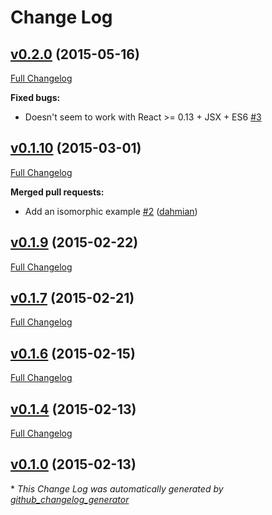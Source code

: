 # Change Log

## [v0.2.0](https://github.com/yeojz/metalsmith-react-templates/tree/v0.2.0) (2015-05-16)

[Full Changelog](https://github.com/yeojz/metalsmith-react-templates/compare/v0.1.10...v0.2.0)

**Fixed bugs:**

- Doesn't seem to work with React \>= 0.13 + JSX + ES6 [\#3](https://github.com/yeojz/metalsmith-react-templates/issues/3)

## [v0.1.10](https://github.com/yeojz/metalsmith-react-templates/tree/v0.1.10) (2015-03-01)

[Full Changelog](https://github.com/yeojz/metalsmith-react-templates/compare/v0.1.9...v0.1.10)

**Merged pull requests:**

- Add an isomorphic example [\#2](https://github.com/yeojz/metalsmith-react-templates/pull/2) ([dahmian](https://github.com/dahmian))

## [v0.1.9](https://github.com/yeojz/metalsmith-react-templates/tree/v0.1.9) (2015-02-22)

[Full Changelog](https://github.com/yeojz/metalsmith-react-templates/compare/v0.1.7...v0.1.9)

## [v0.1.7](https://github.com/yeojz/metalsmith-react-templates/tree/v0.1.7) (2015-02-21)

[Full Changelog](https://github.com/yeojz/metalsmith-react-templates/compare/v0.1.6...v0.1.7)

## [v0.1.6](https://github.com/yeojz/metalsmith-react-templates/tree/v0.1.6) (2015-02-15)

[Full Changelog](https://github.com/yeojz/metalsmith-react-templates/compare/v0.1.4...v0.1.6)

## [v0.1.4](https://github.com/yeojz/metalsmith-react-templates/tree/v0.1.4) (2015-02-13)

[Full Changelog](https://github.com/yeojz/metalsmith-react-templates/compare/v0.1.0...v0.1.4)

## [v0.1.0](https://github.com/yeojz/metalsmith-react-templates/tree/v0.1.0) (2015-02-13)



\* *This Change Log was automatically generated by [github_changelog_generator](https://github.com/skywinder/Github-Changelog-Generator)*